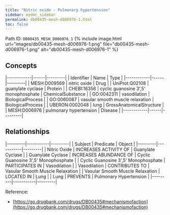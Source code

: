 ```yaml
---
title: "Nitric oxide - Pulmonary hypertension"
sidebar: mydoc_sidebar
permalink: db00435-mesh-d006976-1.html
toc: false 
---
```



Path ID: `DB00435_MESH_D006976_1`
{% include image.html url="images/db00435-mesh-d006976-1.png" file="db00435-mesh-d006976-1.png" alt="db00435-mesh-d006976-1" %}

## Concepts

|------------|------|---------|
| Identifier | Name | Type    |
|------------|------|---------|
| MESH:D009569 | nitric oxide | Drug |
| UniProt:Q02108 | guanylate cyclase | Protein |
| CHEBI:16356 | cyclic guanosine 3',5' monophosphate | ChemicalSubstance |
| GO:0042311 | vasodilation | BiologicalProcess |
| GO:0060087 | vasular smooth muscle relaxation | BiologicalProcess |
| UBERON:0002048 | lung | GrossAnatomicalStructure |
| MESH:D006976 | pulmonary hypertension | Disease |
|------------|------|---------|

## Relationships

|---------|-----------|---------|
| Subject | Predicate | Object  |
|---------|-----------|---------|
| Nitric Oxide | INCREASES ACTIVITY OF | Guanylate Cyclase |
| Guanylate Cyclase | INCREASES ABUNDANCE OF | Cyclic Guanosine 3',5' Monophosphate |
| Cyclic Guanosine 3',5' Monophosphate | PARTICIPATES IN | Vasodilation |
| Vasodilation | CONTRIBUTES TO | Vasular Smooth Muscle Relaxation |
| Vasular Smooth Muscle Relaxation | LOCATED IN | Lung |
| Lung | PREVENTS | Pulmonary Hypertension |
|---------|-----------|---------|

Reference: 
  - [https://go.drugbank.com/drugs/DB00435#mechanismofaction](https://go.drugbank.com/drugs/DB00435#mechanismofaction)

